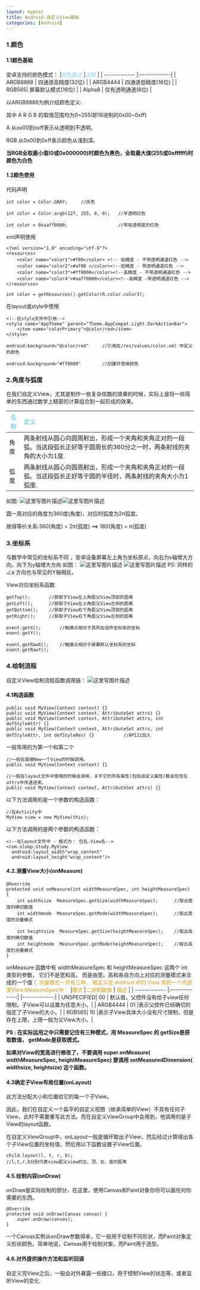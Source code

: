 ```yaml
---
layout: mypost
title: Android-自定义View基础
categories: [Android]
---
```

### 1.颜色
#### 1.1颜色基础
安卓支持的颜色模式：
|<font color=#87CEEB>颜色模式</font>  |<font color=#87CEEB>注释</font> | 
| ------------- |:-------------| 
| ARGB8888 | 四通道高精度(32位) | 
| ARGB4444 | 四通道低精度(16位) |
| RGB565| 屏幕默认模式(16位) |
| Alpha8	| 仅有透明通道(8位) |

以ARGB8888为例介绍颜色定义:
	
其中 A R G B 的取值范围均为0~255(即16进制的0x00~0xff)

A 从ox00到oxff表示从透明到不透明。

RGB 从0x00到0xff表示颜色从浅到深。

**当RGB全取最小值(0或0x000000)时颜色为黑色，全取最大值(255或0xffffff)时颜色为白色**
#### 1.2颜色使用
代码声明
```
int color = Color.GRAY;     //灰色

int color = Color.argb(127, 255, 0, 0);   //半透明红色

int color = 0xaaff0000;                   //带有透明度的红色
```
xml声明使用
```
<?xml version="1.0" encoding="utf-8"?>
<resources>
    <color name="color1">#f00</color> <!-- 低精度 - 不带透明通道红色 --> 
    <color name="color2">#af00 </color><!--低精度 - 带透明通道红色 -->
    <color name="color3">#ff0000</color><!--高精度 - 不带透明通道红色 -->
    <color name="color4">#aaff0000</color><!--高精度 -带透明通道红色 -->
</resources>
```
```
int color = getResources().getColor(R.color.color3);
```
在layout或style中使用

```
<!--在style文件中引用-->
<style name="AppTheme" parent="Theme.AppCompat.Light.DarkActionBar">
    <item name="colorPrimary">@color/red</item>
</style>
```
```
android:background="@color/red"     //引用在/res/values/color.xml 中定义的颜色

android:background="#ff0000"        //创建并使用颜色
```

### 2.角度与弧度
在我们自定义View，尤其是制作一些复杂炫酷的效果的时候，实际上是将一些简单的东西通过数学上精密的计算组合到一起形成的效果。

|<font color=#87CEEB>名称</font>  |<font color=#87CEEB>定义</font> | 
| ------------- |:-------------| 
| 角度 | 两条射线从圆心向圆周射出，形成一个夹角和夹角正对的一段弧。当这段弧长正好等于圆周长的360分之一时，两条射线的夹角的大小为1度. | 
| 弧度| 两条射线从圆心向圆周射出，形成一个夹角和夹角正对的一段弧。当这段弧长正好等于圆的半径时，两条射线的夹角大小为1弧度. |
如图:
![这里写图片描述](https://img-blog.csdnimg.cn/img_convert/82568ecc7dd581cddd3987526944e6df.png)![这里写图片描述](https://img-blog.csdnimg.cn/img_convert/508506a8e413abdd2caddb8456b9ef78.png)

圆一周对应的角度为360度(角度)，对应的弧度为2π弧度。

故得等价关系:360(角度) = 2π(弧度) ==> 180(角度) = π(弧度)

### 3.坐标系
 与数学中常见的坐标系不同 ，安卓设备屏幕左上角为坐标原点，向右为x轴增大方向，向下为y轴增大方向
如图：
![这里写图片描述](https://img-blog.csdnimg.cn/img_convert/2a5495c558128fe71b8b3b2a7eccc8a3.png)	![这里写图片描述](https://img-blog.csdnimg.cn/img_convert/d28ee7f70a9a0236e5ab75e9bf8999f9.png)
PS: 同样的∠a 方向也与常见的Y轴相反。

View对应坐标系函数
```
getTop();       //获取子View左上角距父View顶部的距离
getLeft();      //获取子View左上角距父View左侧的距离
getBottom();    //获取子View右下角距父View顶部的距离
getRight();     //获取子View右下角距父View左侧的距离
```
```
event.getX();       //触摸点相对于其所在组件坐标系的坐标
event.getY();

event.getRawX();    //触摸点相对于屏幕默认坐标系的坐标
event.getRawY();
```

### 4.绘制流程
自定义View绘制流程函数调用链：
![这里写图片描述](https://img-blog.csdnimg.cn/img_convert/29b820ceda7b38683203f9c2a1e95cbc.png)

#### 4.1构造函数

```
public void MyView(Context context) {}
public void MyView(Context context, AttributeSet attrs) {}
public void MyView(Context context, AttributeSet attrs, int defStyleAttr) {}
public void MyView(Context context, AttributeSet attrs, int defStyleAttr, int defStyleRes) {}			//API21加入
```

一般常用的为第一个和第二个

```
//一般在直接New一个View的时候调用。
public void MyView(Context context) {}

//一般在layout文件中使用的时候会调用，关于它的所有属性(包括自定义属性)都会包含在attrs中传递进来。
public void MyView(Context context, AttributeSet attrs) {}
```
以下方法调用的是一个参数的构造函数：
```
//在Avtivity中
MyView view = new MyView(this);
```
以下方法调用的是两个参数的构造函数：
```
<!--在layout文件中 - 格式为： 包名.View名-->
<com.sloop.study.MyView
  android:layout_width"wrap_content"
  android:layout_height"wrap_content"/>
```

#### 4.2.测量View大小(onMeasure)

```
@Override
protected void onMeasure(int widthMeasureSpec, int heightMeasureSpec) {
    int widthsize  MeasureSpec.getSize(widthMeasureSpec);      //取出宽度的确切数值
    int widthmode  MeasureSpec.getMode(widthMeasureSpec);      //取出宽度的测量模式
    
    int heightsize  MeasureSpec.getSize(heightMeasureSpec);    //取出高度的确切数值
    int heightmode  MeasureSpec.getMode(heightMeasureSpec);    //取出高度的测量模式
}
```

onMeasure 函数中有 widthMeasureSpec 和 heightMeasureSpec 这两个 int 类型的参数， 它们不是宽和高， 而是由宽、高和各自方向上对应的测量模式来合成的一个值：
<font color=#CD9B1D>测量模式一共有三种， 被定义在 Android 中的 View 类的一个内部类View.MeasureSpec中：</font> 
|<font color=#CD9B1D>模式</font>  |<font color=#CD9B1D>二进制数值</font> | <font color=#CD9B1D>描述</font> | 
| ------------- |:-------------:| |-------------:| 
| UNSPECIFIED| 00 | 默认值，父控件没有给子view任何限制，子View可以设置为任意大小。|
| ARGB4444 | 01 |表示父控件已经确切的指定了子View的大小。|
| RGB565| 10 |表示子View具体大小没有尺寸限制，但是存在上限，上限一般为父View大小。|

**PS : 在实际运用之中只需要记住有三种模式，用 MeasureSpec 的 getSize是获取数值， getMode是获取模式。**

**如果对View的宽高进行修改了，不要调用 super.onMeasure( widthMeasureSpec, heightMeasureSpec) 要调用 setMeasuredDimension( widthsize, heightsize) 这个函数。**

#### 4.3确定子View布局位置(onLayout)
此方法分配大小和位置给它的每一个子View。

因此，我们在自定义一个扁平的自定义视图（继承简单的View）不具有任何子View，此时不需要重写此方法。而在自定义ViewGroup中会用到，他调用的是子View的layout函数。

在自定义ViewGroup中，onLayout一般是循环取出子View，然后经过计算得出各个子View位置的坐标值，然后用以下函数设置子View位置。

```
child.layout(l, t, r, b);
//l,t,r,b分别代表view距父view的左、顶、右、底的距离
```

#### 4.5.绘制内容(onDraw)

onDraw是实际绘制的部分，在这里，使用Canvas和Paint对象你将可以画任何你需要的东西。

```
@Override
protected void onDraw(Canvas canvas) {
    super.onDraw(canvas);
}
```

一个Canvas实例从onDraw参数得来，它一般用于绘制不同形状，而Paint对象定义形状颜色。简单地说，Canvas用于绘制对象，而Paint用于造型。

#### 4.6.对外提供操作方法和监听回调

自定义完View之后，一般会对外暴露一些接口，用于控制View的状态等，或者监听View的变化.